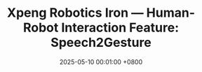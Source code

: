 ---
title: "Xpeng Robotics Iron — Human-Robot Interaction Feature: Speech2Gesture"
date: 2025-05-10 00:01:00 +0800
selected: true  # 是否高亮显示 (true/false)

description: >-
  Developed and researched a Speech-to-Gesture system enabling streaming dialogue and natural, real-time translation of spoken commands into corresponding robot gestures, enhancing human-robot communication. The system and related algorithms were showcased at the Shanghai Auto Show [<a href="https://www.xiaohongshu.com/explore/68087671000000001e008b46?xsec_token=ABd1dNhLD1LR27khWp23X6m3-wBFyV2-gP7eMmo-ErhyM=&xsec_source=pc_search&source=web_search_result_notes" target="_blank">VIDEO</a>] and Tsinghua University Anniversary [<a href="https://www.xiaohongshu.com/explore/68282d11000000000303ccae?xsec_token=ABbjuaEyW6Qx-pKfASYRf99vnf-Qw6J2v4-6XffYcvjSU=&xsec_source=pc_search&source=web_search_result_notes" target="_blank">VIDEO</a>].
  
cover: /assets/images/covers/Iron.PNG
links:
  Code: https://www.youtube.com/watch?v=6RvtyaHxt4A
---